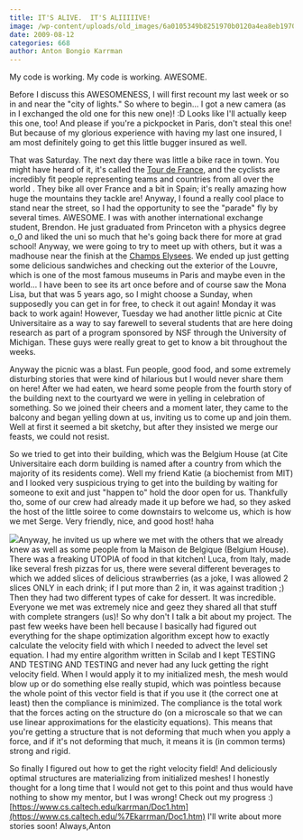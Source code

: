 ```yaml
---
title: IT'S ALIVE.  IT'S ALIIIIIVE!
image: /wp-content/uploads/old_images/6a0105349b8251970b0120a4ea8eb1970b-800wi.jpg
date: 2009-08-12
categories: 668
author: Anton Bongio Karrman
---
```


My code is working. My code is working. AWESOME.

Before I discuss this AWESOMENESS, I will first recount my last week or so in and near the "city of lights."
So where to begin... I got a new camera (as in I exchanged the old one for this new one)! :D Looks like I'll actually keep this one, too! And please if you're a pickpocket in Paris, don't steal this one! But because of my glorious experience with having my last one insured, I am most definitely going to get this little bugger insured as well.

That was Saturday. The next day there was little a bike race in town. You might have heard of it, it's called the [Tour de France](https://en.wikipedia.org/wiki/Tour_de_France), and the cyclists are incredibly fit people representing teams and countries from all over the world . They bike all over France and a bit in Spain; it's really amazing how huge the mountains they tackle are! Anyway, I found a really cool place to stand near the street, so I had the opportunity to see the "parade" fly by several times. AWESOME. I was with another international exchange student, Brendon. He just graduated from Princeton with a physics degree o_0 and liked the uni so much that he's going back there for more at grad school! Anyway, we were going to try to meet up with others, but it was a madhouse near the finish at the [Champs Elysees](https://en.wikipedia.org/wiki/Champs_Elysee). 
We ended up just getting some delicious sandwiches and checking out the exterior of the Louvre, which is one of the most famous museums in Paris and maybe even in the world... I have been to see its art once before and of course saw the Mona Lisa, but that was 5 years ago, so I might choose a Sunday, when supposedly you can get in for free, to check it out again!
Monday it was back to work again! However, Tuesday we had another little picnic at Cite Universitaire as a way to say farewell to several students that are here doing research as part of a program sponsored by NSF through the University of Michigan. These guys were really great to get to know a bit throughout the weeks.

Anyway the picnic was a blast. Fun people, good food, and some extremely disturbing stories that were kind of hilarious but I would never share them on here! After we had eaten, we heard some people from the fourth story of the building next to the courtyard we were in yelling in celebration of something. So we joined their cheers and a moment later, they came to the balcony and began yelling down at us, inviting us to come up and join them. Well at first it seemed a bit sketchy, but after they insisted we merge our feasts, we could not resist.

So we tried to get into their building, which was the Belgium House (at Cite Universitaire each dorm building is named after a country from which the majority of its residents come). Well my friend Katie (a biochemist from MIT) and I looked very suspicious trying to get into the building by waiting for someone to exit and just "happen to" hold the door open for us. Thankfully tho, some of our crew had already made it up before we had, so they asked the host of the little soiree to come downstairs to welcome us, which is how we met Serge. Very friendly, nice, and good host! haha

![](/old_images/6a0105349b8251970b0120a541bbba970c-800wi.jpg)Anyway, he invited us up where we met with the others that we already knew as well as some people from la Maison de Belgique (Belgium House). There was a freaking UTOPIA of food in that kitchen! Luca, from Italy, made like several fresh pizzas for us, there were several different beverages to which we added slices of delicious strawberries (as a joke, I was allowed 2 slices ONLY in each drink; if I put more than 2 in, it was against tradition ;) Then they had two different types of cake for dessert. It was incredible. Everyone we met was extremely nice and geez they shared all that stuff with complete strangers (us)!
So why don't I talk a bit about my project. The past few weeks have been hell because I basically had figured out everything for the shape optimization algorithm except how to exactly calculate the velocity field with which I needed to advect the level set equation. I had my entire algorithm written in Scilab and I kept TESTING AND TESTING AND TESTING and never had any luck getting the right velocity field. When I would apply it to my initialized mesh, the mesh would blow up or do something else really stupid, which was pointless because the whole point of this vector field is that if you use it (the correct one at least) then the compliance is minimized. The compliance is the total work that the forces acting on the structure do (on a microscale so that we can use linear approximations for the elasticity equations). This means that you're getting a structure that is not deforming that much when you apply a force, and if it's not deforming that much, it means it is (in common terms) strong and rigid.

So finally I figured out how to get the right velocity field! And deliciously optimal structures are materializing from initialized meshes! I honestly thought for a long time that I would not get to this point and thus would have nothing to show my mentor, but I was wrong! 
Check out my progress :)
[https://www.cs.caltech.edu/karrman/Doc1.htm](https://www.cs.caltech.edu/%7Ekarrman/Doc1.htm)
I'll write about more stories soon!
Always,Anton
